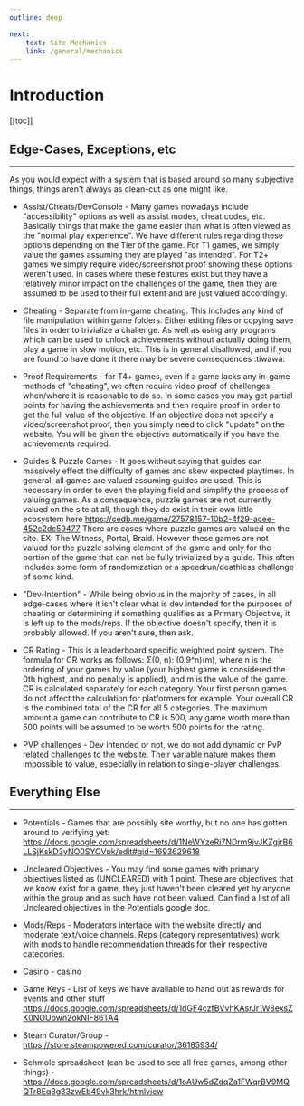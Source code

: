 ```yaml
---
outline: deep

next:
    text: Site Mechanics
    link: /general/mechanics
---
```


# Introduction

[[toc]]

## Edge-Cases, Exceptions, etc
-----------------------------
As you would expect with a system that is based around so many subjective things, things aren't always as clean-cut as one might like.

- Assist/Cheats/DevConsole - Many games nowadays include "accessibility" options as well as assist modes, cheat codes, etc. Basically things that make the game easier than what is often viewed as the "normal play experience". We have different rules regarding these options depending on the Tier of the game. For T1 games, we simply value the games assuming they are played "as intended". For T2+ games we simply require video/screenshot proof showing these options weren't used. In cases where these features exist but they have a relatively minor impact on the challenges of the game, then they are assumed to be used to their full extent and are just valued accordingly.

- Cheating - Separate from in-game cheating. This includes any kind of file manipulation within game folders. Either editing files or copying save files in order to trivialize a challenge. As well as using any programs which can be used to unlock achievements without actually doing them, play a game in slow motion, etc. This is in general disallowed, and if you are found to have done it there may be severe consequences :tiwawa:

- Proof Requirements - for T4+ games, even if a game lacks any in-game methods of "cheating", we often require video proof of challenges when/where it is reasonable to do so. In some cases you may get partial points for having the achievements and then require proof in order to get the full value of the objective. If an objective does not specify a video/screenshot proof, then you simply need to click "update" on the website. You will be given the objective automatically if you have the achievements required.

- Guides & Puzzle Games - It goes without saying that guides can massively effect the difficulty of games and skew expected playtimes. In general, all games are valued assuming guides are used. This is necessary in order to even the playing field and simplify the process of valuing games. As a consequence, puzzle games are not currently valued on the site at all, though they do exist in their own little ecosystem here https://cedb.me/game/27578157-10b2-4f29-acee-452c2dc59477 There are cases where puzzle games are valued on the site. EX: The Witness, Portal, Braid. However these games are not valued for the puzzle solving element of the game and only for the portion of the game that can not be fully trivialized by a guide. This often includes some form of randomization or a speedrun/deathless challenge of some kind.

- "Dev-Intention" - While being obvious in the majority of cases, in all edge-cases where it isn't clear what is dev intended for the purposes of cheating or determining if something qualifies as a Primary Objective, it is left up to the mods/reps. If the objective doesn't specify, then it is probably allowed. If you aren't sure, then ask.

- CR Rating  - This is a leaderboard specific weighted point system. The formula for CR works as follows: Σ(0, n): (0.9^n)(m), where n is the ordering of your games by value (your highest game is considered the 0th highest, and no penalty is applied), and m is the value of the game. CR is calculated separately for each category. Your first person games do not affect the calculation for platformers for example. Your overall CR is the combined total of the CR for all 5 categories. The maximum amount a game can contribute to CR is 500, any game worth more than 500 points will be assumed to be worth 500 points for the rating.

- PVP challenges - Dev intended or not, we do not add dynamic or PvP related challenges to the website. Their variable nature makes them impossible to value, especially in relation to single-player challenges.
 


## Everything Else
----------------

- Potentials - Games that are possibly site worthy, but no one has gotten around to verifying yet: 
https://docs.google.com/spreadsheets/d/1NeWYzeRi7NDrm9jvJKZgjrB6LLSjKskD3yNO0SYOVpk/edit#gid=1693629618

- Uncleared Objectives - You may find some games with primary objectives listed as (UNCLEARED) with 1 point. These are objectives that we know exist for a game, they just haven't been cleared yet by anyone within the group and as such have not been valued. Can find a list of all Uncleared objectives in the Potentials google doc.

- Mods/Reps - Moderators interface with the website directly and moderate text/voice channels. Reps (category representatives) work with mods to handle recommendation threads for their respective categories.

- Casino - ⁠casino

- Game Keys - List of keys we have available to hand out as rewards for events and other stuff
https://docs.google.com/spreadsheets/d/1dGF4czfBVvhKAsrJr1W8exsZK0NOUbwn2okNIF86TA4

- Steam Curator/Group - https://store.steampowered.com/curator/36185934/

- Schmole spreadsheet (can be used to see all free games, among other things) - https://docs.google.com/spreadsheets/d/1oAUw5dZdqZa1FWqrBV9MQQTr8Eq8g33zwEb49vk3hrk/htmlview
 
